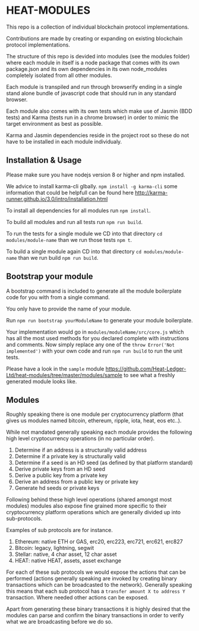 # HEAT-MODULES

This repo is a collection of individual blockchain protocol implementations.

Contributions are made by creating or expanding on existing blockchain protocol implementations.

The structure of this repo is devided into modules (see the modules folder) where each module in itself is a node package that 
comes with its own package.json and its own dependencies in its own node_modules completely isolated from all other modules.

Each module is transpiled and run through browserify ending in a single stand alone bundle of javascript code that should run in
any standard browser.

Each module also comes with its own tests which make use of Jasmin (BDD tests) and Karma (tests run in a chrome browser) in order to 
mimic the target environment as best as possible.

Karma and Jasmin dependencies reside in the project root so these do not have to be installed in each module individualy.

## Installation & Usage

Please make sure you have nodejs version 8 or higher and npm installed.

We advice to install karma-cli glbally. `npm install -g karma-cli` some information that could be helpfull can be found here 
http://karma-runner.github.io/3.0/intro/installation.html

To install all dependencies for all modules run `npm install`.

To build all modules and run all tests run `npm run build`.

To run the tests for a single module we CD into that directory `cd modules/module-name` than we run those tests `npm t`.

To build a single module again CD into that directory `cd modules/module-name` than we run build `npm run build`.

## Bootstrap your module

A bootstrap command is included to generate all the module boilerplate code for you with from a single command.

You only have to provide the name of your module.

Run `npm run bootstrap yourModuleName` to generate your module boilerplate.

Your implementation would go in `modules/moduleName/src/core.js` which has all the most used methods for you declared complete
with instructions and comments. Now simply replace any one of the `throw Error('Not implemented')` with your own code and run 
`npm run build` to run the unit tests.

Please have a look in the `sample` module https://github.com/Heat-Ledger-Ltd/heat-modules/tree/master/modules/sample to see what
a freshly generated module looks like.

## Modules

Roughly speaking there is one module per cryptocurrency platform (that gives us modules named bitcoin, ethereum, ripple, iota, heat, eos etc..).

While not mandated generally speaking each module provides the following high level cryptocurrency operations (in no particular order).

1. Determine if an address is a structurally valid address
2. Determine if a private key is structurally valid
3. Determine if a seed is an HD seed (as defined by that platform standard)
4. Derive private keys from an HD seed
5. Derive a public key from a private key
6. Derive an address from a public key or private key
7. Generate hd seeds or private keys

Following behind these high level operations (shared amongst most modules) modules also expose fine grained more specific to their 
cryptocurrency platform operations which are generally divided up into sub-protocols.

Examples of sub protocols are for instance.

1. Ethereum: native ETH or GAS, erc20, erc223, erc721, erc621, erc827
2. Bitcoin: legacy, lightning, segwit
3. Stellar: native, 4 char asset, 12 char asset
4. HEAT: native  HEAT, assets, asset exchange 

For each of these sub protocols we would expose the actions that can be performed (actions generally speaking are invoked by creating 
binary transactions which can be broadcasted to the network). 
Generally speaking this means that each sub protocol has a `transfer amount X to address Y` transaction. 
Where needed other actions can be exposed.

Apart from generating these binary transactions it is highly desired that the modules can parse and confirm the binary transactions in order 
to verify what we are broadcasting before we do so.